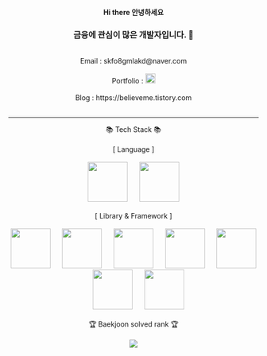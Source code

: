 <div align="center">
<h4>Hi there 안녕하세요 </h4>
<h3>금융에 관심이 많은 개발자입니다. 👋</h3>
<br/>
  Email : skfo8gmlakd@naver.com<br/>
  <br/>
  Portfolio : <a href="https://same-pedestrian-031.notion.site/61757c70a5c14ec990d587ef76dab230?pvs=4"><img src="https://img.shields.io/badge/Notion-%23000000.svg?style=for-the-badge&logo=notion&logoColor=white" height="20"/></a> <br/>
  <br/>
  Blog : https://believeme.tistory.com<br/>
  <br/>
  <hr>
  📚 Tech Stack 📚<br/>
  <br/>
  [ Language ]<br/><br/>
  <img src="https://github.com/ParkSungCheol/ParkSungCheol/assets/93702296/13e22926-6584-4c02-973c-058473bc20c9" height="80">
  &nbsp;&nbsp;&nbsp;&nbsp;
  <img src="https://github.com/ParkSungCheol/ParkSungCheol/assets/93702296/e3533977-c7a0-430c-9499-31822115d0ed" height="80">
  <br/><br/>
  [ Library & Framework ]<br/><br/>
  <img src="https://github.com/ParkSungCheol/ParkSungCheol/assets/93702296/6e73baa9-a104-41e7-b50b-836864862309" height="80">
  &nbsp;&nbsp;&nbsp;&nbsp;
  <img src="https://github.com/ParkSungCheol/ParkSungCheol/assets/93702296/574185f9-24c4-4b6f-9f08-f8f86cb0b9f6" height="80">
  &nbsp;&nbsp;&nbsp;&nbsp;
  <img src="https://github.com/ParkSungCheol/ParkSungCheol/assets/93702296/b53bc133-5d09-490d-b801-73feca9395a8" height="80">
  &nbsp;&nbsp;&nbsp;&nbsp;
  <img src="https://github.com/ParkSungCheol/ParkSungCheol/assets/93702296/41b6f3fc-0a9b-48ca-bbae-315211a5c5a2" height="80">
  &nbsp;&nbsp;&nbsp;&nbsp;
  <img src="https://github.com/ParkSungCheol/ParkSungCheol/assets/93702296/f3ebe388-243b-4d3f-b2bf-0eb4ca8a647f" height="80">
  &nbsp;&nbsp;&nbsp;&nbsp;
  <img src="https://github.com/ParkSungCheol/ParkSungCheol/assets/93702296/41b6f3fc-0a9b-48ca-bbae-315211a5c5a2" height="80">
  &nbsp;&nbsp;&nbsp;&nbsp;
  <img src="https://github.com/ParkSungCheol/ParkSungCheol/assets/93702296/41b6f3fc-0a9b-48ca-bbae-315211a5c5a2" height="80">
  <br/><br/>
  🏆 Baekjoon solved rank 🏆<br/>
  <br/>
  <a href="https://solved.ac/profile/skfo8gmlakd"><img src="http://mazassumnida.wtf/api/generate_badge?boj=skfo8gmlakd"/></a>
</div>
